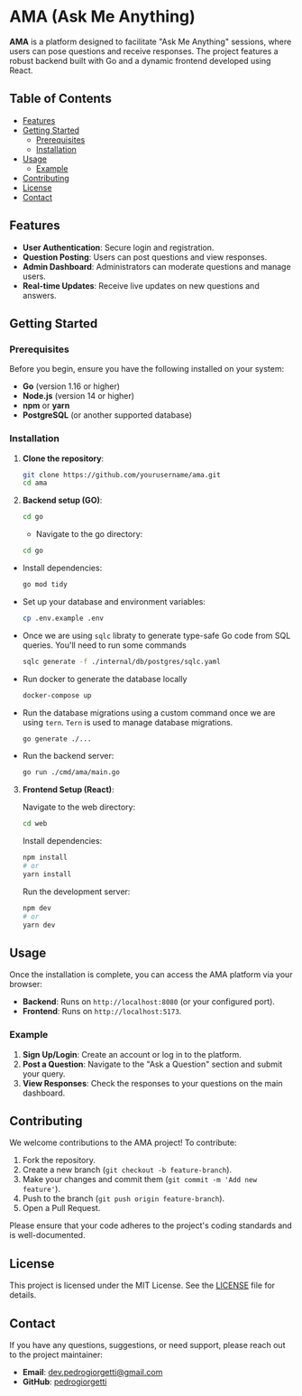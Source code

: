 # AMA (Ask Me Anything)

**AMA** is a platform designed to facilitate "Ask Me Anything" sessions, where users can pose questions and receive responses. The project features a robust backend built with Go and a dynamic frontend developed using React.

## Table of Contents

- [Features](#features)
- [Getting Started](#getting-started)
  - [Prerequisites](#prerequisites)
  - [Installation](#installation)
- [Usage](#usage)
  - [Example](#example)
- [Contributing](#contributing)
- [License](#license)
- [Contact](#contact)

## Features

- **User Authentication**: Secure login and registration.
- **Question Posting**: Users can post questions and view responses.
- **Admin Dashboard**: Administrators can moderate questions and manage users.
- **Real-time Updates**: Receive live updates on new questions and answers.

## Getting Started

### Prerequisites

Before you begin, ensure you have the following installed on your system:

- **Go** (version 1.16 or higher)
- **Node.js** (version 14 or higher)
- **npm** or **yarn**
- **PostgreSQL** (or another supported database)

### Installation

1. **Clone the repository**:
   ```bash
   git clone https://github.com/yourusername/ama.git
   cd ama
   ```

2. **Backend setup (GO)**:
   ```bash
   cd go
   ```

   - Navigate to the go directory:
    ```bash
    cd go
    ```

  - Install dependencies:
    ```bash
    go mod tidy
    ```
  - Set up your database and environment variables:
    ```bash
    cp .env.example .env
    ```
  - Once we are using `sqlc` libraty to generate type-safe Go code from SQL queries. You'll need to run some commands
    ```bash
    sqlc generate -f ./internal/db/postgres/sqlc.yaml
    ``` 
  - Run docker to generate the database locally
    ```bash
    docker-compose up
    ```
  - Run the database migrations using a custom command once we are using `tern`. `Tern` is used to manage database migrations.
    ```bash
    go generate ./...
    ```
  - Run the backend server:
    ```bash
    go run ./cmd/ama/main.go
    ```
3. **Frontend Setup (React)**:

    Navigate to the web directory:
    ```bash
    cd web
    ```
    Install dependencies:
    ```bash
    npm install
    # or
    yarn install
    ```
    Run the development server:
    ```bash
    npm dev
    # or
    yarn dev
    ```

## Usage

Once the installation is complete, you can access the AMA platform via your browser:

- **Backend**: Runs on `http://localhost:8080` (or your configured port).
- **Frontend**: Runs on `http://localhost:5173`.

### Example

1. **Sign Up/Login**: Create an account or log in to the platform.
2. **Post a Question**: Navigate to the "Ask a Question" section and submit your query.
3. **View Responses**: Check the responses to your questions on the main dashboard.

## Contributing

We welcome contributions to the AMA project! To contribute:

1. Fork the repository.
2. Create a new branch (`git checkout -b feature-branch`).
3. Make your changes and commit them (`git commit -m 'Add new feature'`).
4. Push to the branch (`git push origin feature-branch`).
5. Open a Pull Request.

Please ensure that your code adheres to the project's coding standards and is well-documented.

## License

This project is licensed under the MIT License. See the [LICENSE](LICENSE) file for details.

## Contact

If you have any questions, suggestions, or need support, please reach out to the project maintainer:

- **Email**: dev.pedrogiorgetti@gmail.com
- **GitHub**: [pedrogiorgetti](https://github.com/pedrogiorgetti)
